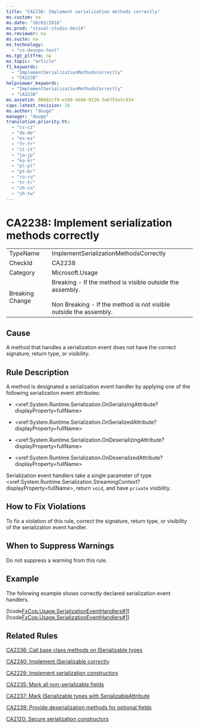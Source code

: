 ```yaml
---
title: "CA2238: Implement serialization methods correctly"
ms.custom: na
ms.date: "10/03/2016"
ms.prod: "visual-studio-dev14"
ms.reviewer: na
ms.suite: na
ms.technology: 
  - "vs-devops-test"
ms.tgt_pltfrm: na
ms.topic: "article"
f1_keywords: 
  - "ImplementSerializationMethodsCorrectly"
  - "CA2238"
helpviewer_keywords: 
  - "ImplementSerializationMethodsCorrectly"
  - "CA2238"
ms.assetid: 00882cf9-e10d-4d40-9126-3e6753e3c934
caps.latest.revision: 16
ms.author: "douge"
manager: "douge"
translation.priority.ht: 
  - "cs-cz"
  - "de-de"
  - "es-es"
  - "fr-fr"
  - "it-it"
  - "ja-jp"
  - "ko-kr"
  - "pl-pl"
  - "pt-br"
  - "ru-ru"
  - "tr-tr"
  - "zh-cn"
  - "zh-tw"
---
```

# CA2238: Implement serialization methods correctly
|||  
|-|-|  
|TypeName|ImplementSerializationMethodsCorrectly|  
|CheckId|CA2238|  
|Category|Microsoft.Usage|  
|Breaking Change|Breaking - If the method is visible outside the assembly.<br /><br /> Non Breaking - If the method is not visible outside the assembly.|  
  
## Cause  
 A method that handles a serialization event does not have the correct signature, return type, or visibility.  
  
## Rule Description  
 A method is designated a serialization event handler by applying one of the following serialization event attributes:  
  
-   \<xref:System.Runtime.Serialization.OnSerializingAttribute?displayProperty=fullName>  
  
-   \<xref:System.Runtime.Serialization.OnSerializedAttribute?displayProperty=fullName>  
  
-   \<xref:System.Runtime.Serialization.OnDeserializingAttribute?displayProperty=fullName>  
  
-   \<xref:System.Runtime.Serialization.OnDeserializedAttribute?displayProperty=fullName>  
  
 Serialization event handlers take a single parameter of type \<xref:System.Runtime.Serialization.StreamingContext?displayProperty=fullName>, return `void`, and have `private` visibility.  
  
## How to Fix Violations  
 To fix a violation of this rule, correct the signature, return type, or visibility of the serialization event handler.  
  
## When to Suppress Warnings  
 Do not suppress a warning from this rule.  
  
## Example  
 The following example shows correctly declared serialization event handlers.  
  
 [!code[FxCop.Usage.SerializationEventHandlers#1](../VS_IDE/codesnippet/VisualBasic/ca2238--implement-serialization-methods-correctly_1.vb)]
[!code[FxCop.Usage.SerializationEventHandlers#1](../VS_IDE/codesnippet/CSharp/ca2238--implement-serialization-methods-correctly_1.cs)]  
  
## Related Rules  
 [CA2236: Call base class methods on ISerializable types](../VS_IDE/ca2236--call-base-class-methods-on-iserializable-types.md)  
  
 [CA2240: Implement ISerializable correctly](../VS_IDE/ca2240--implement-iserializable-correctly.md)  
  
 [CA2229: Implement serialization constructors](../VS_IDE/ca2229--implement-serialization-constructors.md)  
  
 [CA2235: Mark all non-serializable fields](../VS_IDE/ca2235--mark-all-non-serializable-fields.md)  
  
 [CA2237: Mark ISerializable types with SerializableAttribute](../VS_IDE/ca2237--mark-iserializable-types-with-serializableattribute.md)  
  
 [CA2239: Provide deserialization methods for optional fields](../VS_IDE/ca2239--provide-deserialization-methods-for-optional-fields.md)  
  
 [CA2120: Secure serialization constructors](../VS_IDE/ca2120--secure-serialization-constructors.md)